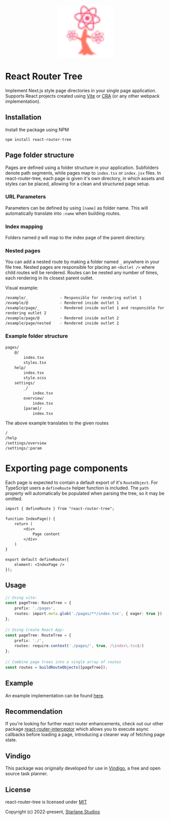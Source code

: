 <br>

<p align="center">
  <img src="https://raw.githubusercontent.com/StarlaneStudios/react-router-tree/main/.github/logo.svg" height="164">
</p>

# React Router Tree

Implement Next.js style page directories in your single page application. Supports React projects created using [Vite](https://vitejs.dev/) or [CRA](https://create-react-app.dev/) (or any other webpack implementation).

## Installation

Install the package using NPM

```
npm install react-router-tree
```

## Page folder structure

Pages are defined using a folder structure in your application. Subfolders denote path segments, while pages map to `index.tsx` or `index.jsx` files. In react-router-tree, each page is given it's own directory, in which assets and styles can be placed, allowing for a clean and structured page setup.

### URL Parameters

Parameters can be defined by using `[name]` as folder name. This will automatically translate into `:name` when building routes.

### Index mapping

Folders named `@` will map to the index page of the parent directory.

### Nested pages

You can add a nested route by making a folder named `_` anywhere in your file tree. Nested pages are responsible for placing an `<Outlet />` where child routes will be rendered. Routes can be nested any number of times, each rendering in its closest parent outlet.

Visual example:
```
/example/_				- Responsible for rendering outlet 1
/example/@				- Rendered inside outlet 1
/example/page/_			- Rendered inside outlet 1 and responsible for rendering outlet 2
/example/page/@			- Rendered inside outlet 2
/example/page/nested 	- Rendered inside outlet 2
```
### Example folder structure

```
pages/
	@/
		index.tsx
		styles.tsx
	help/
		index.tsx
		style.scss
	settings/
		_/
			index.tsx
		overview/
			index.tsx
		[param]/
			index.tsx
```

The above example translates to the given routes

```
/
/help
/settings/overview
/settings/:param
```

# Exporting page components

Each page is expected to contain a default export of it's `RouteObject`. For TypeScript users a `defineRoute` helper function is included. The `path` property will automatically be populated when parsing the tree, so it may be omitted.

```tsx
import { defineRoute } from "react-router-tree";

function IndexPage() {
	return (
		<div>
			Page content
		</div>
	)
}

export default defineRoute({
	element: <IndexPage />
});
```

## Usage
```ts
// Using vite:
const pageTree: RouteTree = {
	prefix: './pages',
	routes: import.meta.glob('./pages/**/index.tsx', { eager: true })
};

// Using Create React App:
const pageTree: RouteTree = {
	prefix: './',
	routes: require.context('./pages/', true, /\index\.tsx$/)
};

// Combine page trees into a single array of routes
const routes = buildRouteObjects([pageTree]);
```

## Example

An example implementation can be found [here](https://github.com/StarlaneStudios/react-router-tree/tree/main/example).

## Recommendation

If you're looking for further react router enhancements, check out our other package [react-router-interceptor](https://www.npmjs.com/package/react-router-interceptor) which allows you to execute async callbacks before loading a page, introducing a cleaner way of fetching page state.

## Vindigo

This package was originally developed for use in [Vindigo](https://github.com/StarlaneStudios/vindigo), a free and open source task planner.

## License

react-router-tree is licensed under [MIT](https://github.com/StarlaneStudios/react-router-tree/blob/main/LICENSE)

Copyright (c) 2022-present, [Starlane Studios](https://starlane.studio/)
